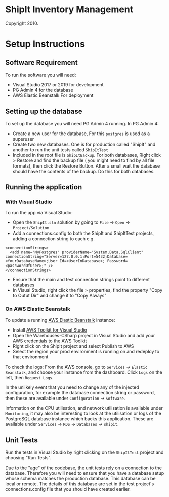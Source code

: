 # ShipIt Inventory Management

Copyright 2010.

# Setup Instructions

## Software Requirement

To run the software you will need:

- Visual Studio 2017 or 2019 for development
- PG Admin 4 for the database
- AWS Elastic Beanstalk For deployment

## Setting up the database

To set up the database you will need PG Admin 4 running. In PG Admin 4:

- Create a new user for the database, For this `postgres` is used as a superuser
- Create two new databases. One is for production called "ShipIt" and another
  to run the unit tests called `ShipItTest`
- Included in the root file is `ShipItBackup`. For both databases, Right click > Restore
  and find the backup file ( you might need to find by all file formats), then click the Restore Button. After a small wait the database should
  have the contents of the backup. Do this for both databases.

## Running the application

### With Visual Studio

To run the app via Visual Studio:

- Open the `ShipIt.sln` solution by going to `File` -> `Open` -> `Project/Solution`
- Add a connections.config to both the ShipIt and ShipItTest projects, adding a connection string to each e.g.

```
<connectionStrings>
  <add name="MyPostgres" providerName="System.Data.SqlClient" connectionString="Server=127.0.0.1;Port=5432;Database=<YourDatabaseName>;User Id=<UserInDatabase>; Password=<passwordOfUser>;" />
</connectionStrings>
```

- Ensure that the main and test connection strings point to different databases
- In Visual Studio, right click the file > properties, find the property "Copy to Outut Dir" and change it to "Copy Always"

### On AWS Elastic Beanstalk

To update a running [AWS Elastic Beanstalk](https://aws.amazon.com/elasticbeanstalk/) instance:

- Install [AWS Toolkit for Visual Studio](https://aws.amazon.com/visualstudio/)
- Open the Warehouses-CSharp project in Visual Studio and add your AWS credentials to the AWS Toolkit
- Right click on the ShipIt project and select Publish to AWS
- Select the region your prod environment is running on and redeploy to that environment

To check the logs: From the AWS console, go to `Services` -> `Elastic Beanstalk`, and
choose your instance from the dashboard. Click `Logs` on the left, then `Request Logs`.

In the unlikely event that you need to change any of the injected configuration, for
example the database connection string or password, then these are available under
`Configuration` -> `Software`.

Information on the CPU utilisation, and network utilisation is available under `Monitoring`,
it may also be interesting to look at the utilisation or logs of the PostgreSQL database instance
which backs this application. These are available under `Services` -> `RDS` -> `Databases`
-> `shipit`.

## Unit Tests

Run the tests in Visual Studio by right clicking on the `ShipItTest` project and
choosing "Run Tests".

Due to the "age" of the codebase, the unit tests rely on a connection to the database.
Therefore you will need to ensure that you have a database setup whose schema matches
the production database. This database can be local or remote. The details of this
database are set in the test project's connections.config file that you should have created earlier.
